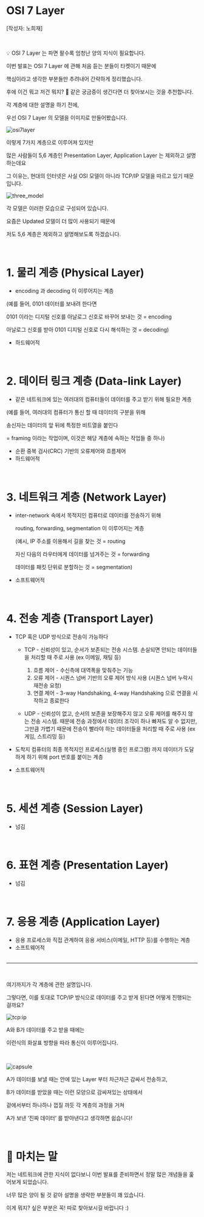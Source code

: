 # OSI 7 Layer

[작성자: 노희재]

&nbsp;   

💡 OSI 7 Layer 는 파면 팔수록 엄청난 양의 지식이 필요합니다.

이번 발표는 OSI 7 Layer 에 관해 처음 듣는 분들이 타켓이기 때문에

핵심이라고 생각한 부분들만 추려내어 간략하게 정리했습니다.

후에 이건 뭐고 저건 뭐지? 🤔 같은 궁금증이 생긴다면 더 찾아보시는 것을 추천합니다.

각 계층에 대한 설명을 하기 전에,

우선 OSI 7 Layer 의 모델을 이미지로 만들어봤습니다.

![osi7layer](https://user-images.githubusercontent.com/85618700/148922135-f13afbb0-dbb9-4521-8cc2-495ec1012e3e.png)

이렇게 7가지 계층으로 이루어져 있지만

많은 사람들이 5,6 계층인 Presentation Layer, Application Layer 는 제외하고 설명하는데요

그 이유는, 현대의 인터넷은 사실 OSI 모델이 아니라 TCP/IP 모델을 따르고 있기 때문입니다.   


![three_model](https://user-images.githubusercontent.com/85618700/148922247-941778dc-454c-40d1-8135-5d18daf1bbb5.png)


각 모델은 이러한 모습으로 구성되어 있습니다.

요즘은 Updated 모델이 더 많이 사용되기 때문에

저도 5,6 계층은 제외하고 설명해보도록 하겠습니다.   
   
&nbsp;   

# 1. 물리 계층 (Physical Layer)

- encoding 과 decoding 이 이루어지는 계층

(예를 들어, 0101 데이터를 보내려 한다면

0101 이라는 디지털 신호를 아날로그 신호로 바꾸어 보내는 것 = encoding

아날로그 신호를 받아 0101 디지털 신호로 다시 해석하는 것 = decoding)

- 하드웨어적   

&nbsp;   

# 2. 데이터 링크 계층 (Data-link Layer)

- 같은 네트워크에 있는 여러대의 컴퓨터들이 데이터를 주고 받기 위해 필요한 계층

(예를 들어, 여러대의 컴퓨터가 통신 할 때 데이터의 구분을 위해

송신자는 데이터의 앞 뒤에 특정한 비트열을 붙인다

= framing 이라는 작업이며, 이것은 해당 계층에 속하는 작업들 중 하나)

- 순환 중복 검사(CRC) 기반의 오류제어와 흐름제어
- 하드웨어적   

&nbsp;   

# 3. 네트워크 계층 (Network Layer)

- inter-network 속에서 목적지인 컴퓨터로 데이터를 전송하기 위해
    
    routing, forwarding, segmentation 이 이루어지는 계층
    
    (예시, IP 주소를 이용해서 길을 찾는 것 = routing
    
    자신 다음의 라우터에게 데이터를 넘겨주는 것 = forwarding
    
    데이터를 패킷 단위로 분할하는 것 = segmentation)
    
- 소프트웨어적   

&nbsp;   

# 4. 전송 계층 (Transport Layer)

- TCP 혹은 UDP 방식으로 전송이 가능하다
    * TCP - 신뢰성이 있고, 순서가 보존되는 전송 시스템.
            손실되면 안되는 데이터들을 처리할 때 주로 사용 (ex 이메일, 채팅 등)
        
        1. 흐름 제어 - 수신측에 대역폭을 맞춰주는 기능
        2. 오류 제어 - 시퀀스 넘버 기반의 오류 제어 방식 사용 (시퀀스 넘버 누락시 재전송 요청)
        3. 연결 제어 - 3-way Handshaking, 4-way Handshaking 으로 연결을 시작하고 종료한다
    
    * UDP - 신뢰성이 없고, 순서의 보존을 보장해주지 않고 오류 제어를 해주지 않는 전송 시스템.
            때문에 전송 과정에서 데이터 조각이 하나 빠져도 알 수 없지만,
            그만큼 가볍기 때문에 전송이 빨라야 하는 데이터들을 처리할 때 주로 사용
            (ex 게임, 스트리밍 등)
        
- 도착지 컴퓨터의 최종 목적지인 프로세스(실행 중인 프로그램) 까지 데이터가 도달하게 하기 위해 port 번호를 붙이는 계층
    
- 소프트웨어적   

&nbsp;   

# 5. 세션 계층 (Session Layer)

- 넘김   

&nbsp;   

# 6. 표현 계층 (Presentation Layer)

- 넘김   

&nbsp;   

# 7. 응용 계층 (Application Layer)

- 응용 프로세스와 직접 관계하여 응용 서비스(이메일, HTTP 등)를 수행하는 계층
- 소프트웨어적   
&nbsp;   
***   
&nbsp;   

여기까지가 각 계층에 관한 설명입니다.

그렇다면, 이를 토대로 TCP/IP 방식으로 데이터를 주고 받게 된다면 어떻게 진행되는 걸까요?

![tcp:ip](https://user-images.githubusercontent.com/85618700/148922866-21f57653-9a31-4601-a27b-8420c3c3d771.png)

A와 B가 데이터를 주고 받을 때에는

이런식의 화살표 방향을 따라 통신이 이루어집니다.   

&nbsp;   


![capsule](https://user-images.githubusercontent.com/85618700/148922902-92d709d5-e0eb-4b2d-ae84-7f67b0d04fb4.png)
&nbsp;   

A가 데이터를 보낼 때는 안에 있는 Layer 부터 차근차근 감싸서 전송하고,

B가 데이터를 받았을 때는 이런 모양으로 감싸져있는 상태에서

겉에서부터 하나하나 껍질 까듯 각 계층의 과정을 거쳐

A가 보낸 ‘진짜 데이터’ 를 받아낸다고 생각하면 쉽습니다!   


&nbsp;   

# 👋 마치는 말

저는 네트워크에 관한 지식이 없다보니 이번 발표를 준비하면서 정말 많은 개념들을 훑어보게 되었습니다.

너무 많은 양이 될 것 같아 설명을 생략한 부분들이 꽤 있습니다.

이게 뭐지? 싶은 부분은 꼭! 따로 찾아보시길 바랍니다 :)


&nbsp;   
